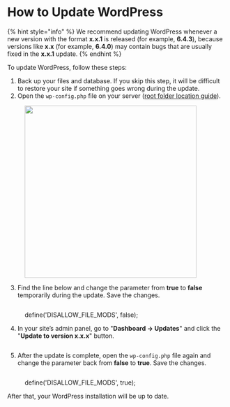 # How to Update WordPress

{% hint style="info" %}
We recommend updating WordPress whenever a new version with the format **x.x.1** is released (for example, **6.4.3**), because versions like **x.x** (for example, **6.4.0**) may contain bugs that are usually fixed in the **x.x.1** update.
{% endhint %}

To update WordPress, follow these steps:

1. Back up your files and database. If you skip this step, it will be difficult to restore your site if something goes wrong during the update.
2. Open the `wp-config.php` file on your server ([root folder location guide](https://premium.gitbook.io/main/osnovnye-nastroiki/faq/kak-naiti-kornevuyu-papku-saita-na-servere)).

<figure><img src="../../.gitbook/assets/image (1572).png" alt="" width="394"><figcaption></figcaption></figure>

3. Find the line below and change the parameter from **true** to **false** temporarily during the update. Save the changes.

<figure><img src="../../.gitbook/assets/изображение (108).png" alt=""><figcaption><p>define('DISALLOW_FILE_MODS', false);</p></figcaption></figure>

4. In your site’s admin panel, go to "**Dashboard → Updates**" and click the "**Update to version x.x.x**" button.

<figure><img src="../../.gitbook/assets/изображение (153).png" alt=""><figcaption></figcaption></figure>

5. After the update is complete, open the `wp-config.php` file again and change the parameter back from **false** to **true**. Save the changes.

<figure><img src="../../.gitbook/assets/изображение (26).png" alt=""><figcaption><p>define('DISALLOW_FILE_MODS', true);</p></figcaption></figure>

After that, your WordPress installation will be up to date.
